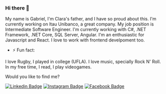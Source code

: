 ### Hi there 👋

My name is Gabriel, I'm Clara's father, and I have so proud about this.
I'm currently working on Itau Unibanco, a great company. My job position is Intermediate Software Engineer. I'm currently working with C#, .NET Framework, .NET Core, SQL Server, Angular. I'm an enthusiastic for Javascript and React. I love to work with frontend develpoment too.

- ⚡ Fun fact:

I love Rugby, I played in college (UFLA). I love music, specially Rock N' Roll. In my free time, I read, I play videogames.

<!--
**gabrielrmodesto/gabrielrmodesto** is a ✨ _special_ ✨ repository because its `README.md` (this file) appears on your GitHub profile.

Here are some ideas to get you started:

- 🔭 I’m currently working on ...
- 🌱 I’m currently learning ...
- 👯 I’m looking to collaborate on ...
- 🤔 I’m looking for help with ...
- 💬 Ask me about ...
- 📫 How to reach me: ...
- 😄 Pronouns: ...
- ⚡ Fun fact: ...
-->

Would you like to find me?

[![Linkedin Badge](https://img.shields.io/badge/-LinkedIn-blue?style=flat-square&logo=Linkedin&logoColor=white&link=https://www.linkedin.com/in/gabrielrmodesto/)](https://www.linkedin.com/in/gabrielrmodesto/)
[![Instagram Badge](https://img.shields.io/badge/-Instagram-red?style=flat-square&logo=Instagram&logoColor=white&link=https://www.instagram.com/gabrielmodesto5/)](https://www.instagram.com/gabrielmodesto5/)
[![Facebook Badge](https://img.shields.io/badge/-Facebook-blue?style=flat-square&logo=Facebook&logoColor=white&link=https://www.facebook.com/gabriel.rodriguesmodesto)](https://www.facebook.com/gabriel.rodriguesmodesto)
